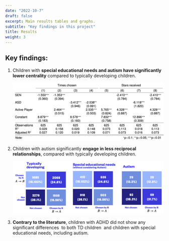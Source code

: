 ```yaml
---
date: "2022-10-7"
draft: false
excerpt: Main results tables and graphs.
subtitle: "Key findings in this project"
title: Results
weight: 3
---
```


## Key findings:

1.  Children with **special educational needs and autism have significantly lower centrality** compared to typically developing children.

    ![](stars-table1.png)

2.  Children with autism significantly **engage in less reciprocal relationships**, compared with typically developing children.

    ![](stars-heatmap.png)

3.  **Contrary to the literature**, children with ADHD did not show any significant differences  to both TD children  and children with special educational needs, including autism. 
